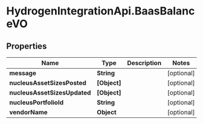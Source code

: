 # HydrogenIntegrationApi.BaasBalanceVO

## Properties
Name | Type | Description | Notes
------------ | ------------- | ------------- | -------------
**message** | **String** |  | [optional] 
**nucleusAssetSizesPosted** | **[Object]** |  | [optional] 
**nucleusAssetSizesUpdated** | **[Object]** |  | [optional] 
**nucleusPortfolioId** | **String** |  | [optional] 
**vendorName** | **Object** |  | [optional] 


